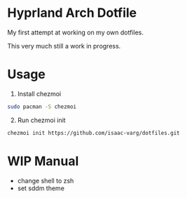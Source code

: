 # Hyprland Arch Dotfile

My first attempt at working on my own dotfiles.

This very much still a work in progress.

# Usage

1. Install chezmoi

```bash
sudo pacman -S chezmoi
```

2. Run chezmoi init
```bash
chezmoi init https://github.com/isaac-varg/dotfiles.git
```

# WIP Manual
- change shell to zsh
- set sddm theme

